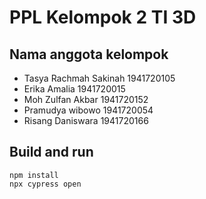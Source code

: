 # PPL Kelompok 2 TI 3D
## Nama anggota kelompok
- Tasya Rachmah Sakinah 1941720105
- Erika Amalia 1941720015
- Moh Zulfan Akbar 1941720152
- Pramudya wibowo 1941720054
- Risang Daniswara 1941720166

## Build and run
```
npm install
npx cypress open
```
